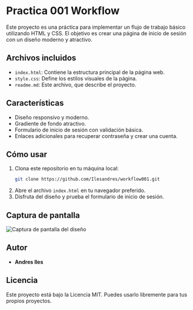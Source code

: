 # Practica 001 Workflow

Este proyecto es una práctica para implementar un flujo de trabajo básico utilizando HTML y CSS. El objetivo es crear una página de inicio de sesión con un diseño moderno y atractivo.

## Archivos incluidos

- `index.html`: Contiene la estructura principal de la página web.
- `style.css`: Define los estilos visuales de la página.
- `readme.md`: Este archivo, que describe el proyecto.

## Características

- Diseño responsivo y moderno.
- Gradiente de fondo atractivo.
- Formulario de inicio de sesión con validación básica.
- Enlaces adicionales para recuperar contraseña y crear una cuenta.

## Cómo usar

1. Clona este repositorio en tu máquina local:
   ```bash
   git clone https://github.com/Ilesandres/workflow001.git
   ```
2. Abre el archivo `index.html` en tu navegador preferido.
3. Disfruta del diseño y prueba el formulario de inicio de sesión.

## Captura de pantalla

![Captura de pantalla del diseño](screenshot.png)

## Autor

- **Andres Iles**

## Licencia

Este proyecto está bajo la Licencia MIT. Puedes usarlo libremente para tus propios proyectos.